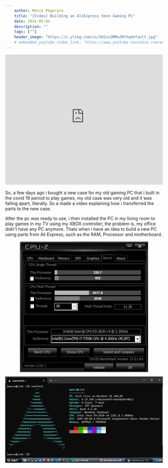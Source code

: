 ```yaml
---
    author: Marco Pegoraro
    title: "[Video] Building an AliExpress Xeon Gaming PC"
    date: 2024-05-04
    description: ""
    tags: [""] 
    header_image: "https://i.ytimg.com/vi/4U2xLQMMuJM/hqdefault.jpg"
    # embedded_youtube_video_link: "https://www.youtube-nocookie.com/embed/4U2xLQMMuJM?si=dvrvMTjfr7W8zqTn"
---
```


<iframe style="width: 100%;" height="415" src="https://www.youtube-nocookie.com/embed/4U2xLQMMuJM?si=dvrvMTjfr7W8zqTn" title="YouTube video player" frameborder="0" allow="accelerometer; autoplay; clipboard-write; encrypted-media; gyroscope; picture-in-picture; web-share" referrerpolicy="strict-origin-when-cross-origin" allowfullscreen></iframe>

So, a few days ago i bought a new case for my old gaming PC that i built in the covid 19 period to play games, my old case was very old and it was falling apart, literally. So a made a video explaining how i transferred the parts to the new case.

After the pc was ready to use, i then installed the PC in my living room to play games in my TV using my XBOX controller, the problem is, my office didn't have any PC anymore. Thats when i have an idea to build a new PC using parts from Ali Express, such as the RAM, Processor and motherboard.

<img src="./xeon_performance.png" alt="A Xeon performance compared to the i7 7700K" style="display: block; margin: 0 auto;"></img>


!["neofetch of my new PC"](./neofetch.png)
